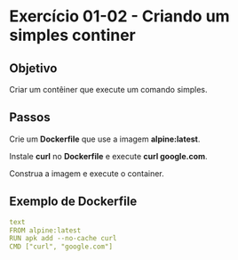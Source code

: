 # Exercício 01-02 - Criando um simples continer

## Objetivo
Criar um contêiner que execute um comando simples.

## Passos

Crie um **Dockerfile** que use a imagem **alpine:latest**.  

Instale **curl** no **Dockerfile** e execute **curl google.com**.

Construa a imagem e execute o container.

## Exemplo de Dockerfile

```yaml
text
FROM alpine:latest
RUN apk add --no-cache curl
CMD ["curl", "google.com"]
```
